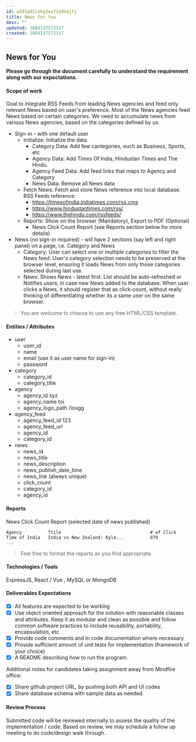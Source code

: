 ```yaml
---
id: w18lpd1lekg1ovf1a9najtj
title: News for You
desc: ""
updated: 1684137572317
created: 1684137572317
---
```


## News for You

**Please go through the document carefully to understand the requirement along with our expectations.**

#### Scope of work

Goal to integrate RSS Feeds from leading News agencies and feed only relevant News based on user's preference. Most of the News agencies feed News based on certain categories. We need to accumulate news from various News agencies, based on the categories defined by us.

- Sign-in - with one default user
  - Initialize: Initialize the data
    - Category Data: Add few cantegories, euch as Business, Sports, etc
    - Agency Data: Add Times Of India, Hindustan Times and The Hindu.
    - Agency Feed Data: Add feed links that maps to Agency and Category
    - News Data: Remove all News data
  - Fetch News: Fetch and store News reference into local database. RSS Feeds reference:
    - https://timesofindia.indiatimes.com/rss.cms
    - https://www.hindustantimes.com/rss/
    - https://www.thehindu.com/rssfeeds/
  - Reports: Show on the browser (Mandatory), Export to PDF (Optional)
    - News Click Count Report (see Reports section below for more details)
- News (no sign-in required) - will have 2 sections (say left and right panel) on a page, i.e. Category and News
  - Category: User can select one or multiple categories to filter the News feed. User's category selection needs to be preserved at the browser level, ensuring it loads News from only those categories selected during last use.
  - News: Shows News - latest first. List should be auto-refreshed or Notifies users, in case new News added to the database. When user clicks a News, it should register that as click-count, without really thinking of differentiating whether its a same user on the same browser.

> You are welcome to choose to use any free HTML/CSS template.

#### Entities / Attributes

- user
  - user_id
  - name
  - email (use it as user name for sign-in)
  - password
- category
  - category_id
  - category_title
- agency
  - agency_id xyz
  - agency_name toi
  - agency_logo_path /lougg
- agency_feed
  - agency_feed_id 123
  - agency_feed_url
  - agency_id
  - category_id
- news
  - news_id
  - news_title
  - news_description
  - news_publish_date_time
  - news_link (always unique)
  - click_count
  - category_id
  - agency_id

#### Reports

News Click Count Report (selected date of news published)

```
Agency          Ttile                                  # of Click
Time of India   India vs New Zealand: Kyle...          879
...
```

> Feel free to format the reports as you find appropriate.

#### Technologies / Tools

ExpressJS, React / Vue , MySQL or MongoDB

#### Deliverables Expectations

- [x] All features are expected to be working
- [x] Use object oriented approach for the solution with reasonable classes and attributes. Keep it as modular and clean as possible and follow common software practices to include reusability, portability, encapsulation, etc
- [x] Provide code comments and in code documentation where necessary
- [x] Provide sufficient amount of unit tests for implementation (framework of your choice)
- [x] A README describing how to run the program.

Additional notes for candidates taking assignment away from Mindfire office:

- [x] Share github project URL, by pushing both API and UI codes
- [x] Share database schema with sample data as needed.

#### Review Process

Submitted code will be reviewed internally to assess the quality of the implementation / code.
Based on review, we may schedule a follow up meeting to do code/design walk through.
